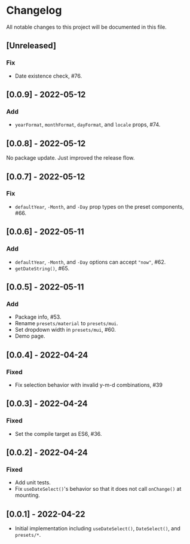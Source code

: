 # Changelog

All notable changes to this project will be documented in this file.

## [Unreleased]

### Fix

- Date existence check, #76.

## [0.0.9] - 2022-05-12

### Add

- `yearFormat`, `monthFormat`, `dayFormat`, and `locale` props, #74.

## [0.0.8] - 2022-05-12

No package update.
Just improved the release flow.

## [0.0.7] - 2022-05-12

### Fix

- `defaultYear`, `-Month`, and `-Day` prop types on the preset components, #66.

## [0.0.6] - 2022-05-11

### Add

- `defaultYear`, `-Month`, and `-Day` options can accept `"now"`, #62.
- `getDateString()`, #65.

## [0.0.5] - 2022-05-11

### Add

- Package info, #53.
- Rename `presets/material` to `presets/mui`.
- Set dropdown width in `presets/mui`, #60.
- Demo page.

## [0.0.4] - 2022-04-24

### Fixed

- Fix selection behavior with invalid y-m-d combinations, #39

## [0.0.3] - 2022-04-24

### Fixed

- Set the compile target as ES6, #36.

## [0.0.2] - 2022-04-24

### Fixed

- Add unit tests.
- Fix `useDateSelect()`'s behavior so that it does not call `onChange()` at mounting.

## [0.0.1] - 2022-04-22

- Initial implementation including `useDateSelect()`, `DateSelect()`, and `presets/*`.
